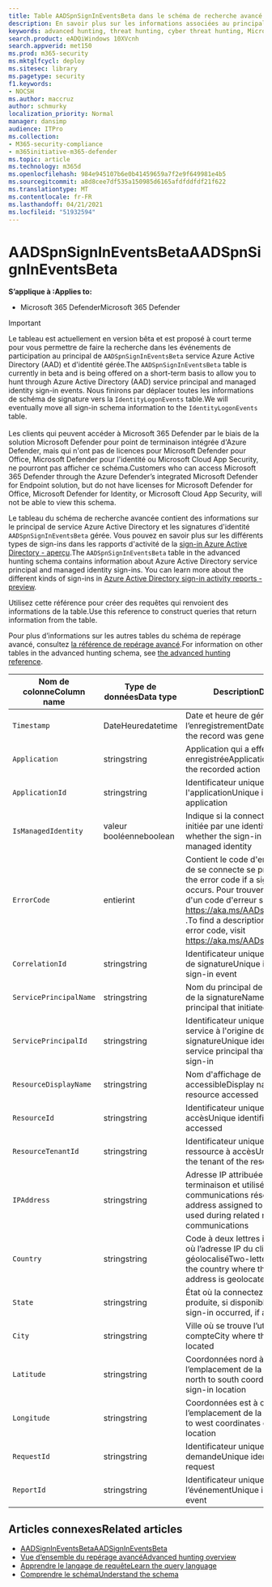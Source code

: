 ```yaml
---
title: Table AADSpnSignInEventsBeta dans le schéma de recherche avancé
description: En savoir plus sur les informations associées au principal de service Azure Active Directory et à la table des événements de signature d'identité gérée du schéma de recherche avancé
keywords: advanced hunting, threat hunting, cyber threat hunting, Microsoft 365 Defender, microsoft 365, m365, search, query, telemetry, schema reference, kusto, table, column, data type, description, AlertInfo, alert, entities, evidence, file, IP address, device, machine, user, account, identity, AAD
search.product: eADQiWindows 10XVcnh
search.appverid: met150
ms.prod: m365-security
ms.mktglfcycl: deploy
ms.sitesec: library
ms.pagetype: security
f1.keywords:
- NOCSH
ms.author: maccruz
author: schmurky
localization_priority: Normal
manager: dansimp
audience: ITPro
ms.collection:
- M365-security-compliance
- m365initiative-m365-defender
ms.topic: article
ms.technology: m365d
ms.openlocfilehash: 984e945107b6e0b41459659a7f2e9f649981e4b5
ms.sourcegitcommit: a8d8cee7df535a150985d6165afdfddfdf21f622
ms.translationtype: MT
ms.contentlocale: fr-FR
ms.lasthandoff: 04/21/2021
ms.locfileid: "51932594"
---
```

# <a name="aadspnsignineventsbeta"></a><span data-ttu-id="4bbf9-104">AADSpnSignInEventsBeta</span><span class="sxs-lookup"><span data-stu-id="4bbf9-104">AADSpnSignInEventsBeta</span></span>

<span data-ttu-id="4bbf9-105">**S’applique à :**</span><span class="sxs-lookup"><span data-stu-id="4bbf9-105">**Applies to:**</span></span>

- <span data-ttu-id="4bbf9-106">Microsoft 365 Defender</span><span class="sxs-lookup"><span data-stu-id="4bbf9-106">Microsoft 365 Defender</span></span>

>[!IMPORTANT]
> <span data-ttu-id="4bbf9-107">Le tableau est actuellement en version bêta et est proposé à court terme pour vous permettre de faire la recherche dans les événements de participation au principal de `AADSpnSignInEventsBeta` service Azure Active Directory (AAD) et d'identité gérée.</span><span class="sxs-lookup"><span data-stu-id="4bbf9-107">The `AADSpnSignInEventsBeta` table is currently in beta and is being offered on a short-term basis to allow you to hunt through Azure Active Directory (AAD) service principal and managed identity sign-in events.</span></span> <span data-ttu-id="4bbf9-108">Nous finirons par déplacer toutes les informations de schéma de signature vers la `IdentityLogonEvents` table.</span><span class="sxs-lookup"><span data-stu-id="4bbf9-108">We will eventually move all sign-in schema information to the `IdentityLogonEvents` table.</span></span><br><br>
> <span data-ttu-id="4bbf9-109">Les clients qui peuvent accéder à Microsoft 365 Defender par le biais de la solution Microsoft Defender pour point de terminaison intégrée d'Azure Defender, mais qui n'ont pas de licences pour Microsoft Defender pour Office, Microsoft Defender pour l'identité ou Microsoft Cloud App Security, ne pourront pas afficher ce schéma.</span><span class="sxs-lookup"><span data-stu-id="4bbf9-109">Customers who can access Microsoft 365 Defender through the Azure Defender’s integrated Microsoft Defender for Endpoint solution, but do not have licenses for Microsoft Defender for Office, Microsoft Defender for Identity, or Microsoft Cloud App Security, will not be able to view this schema.</span></span> 



<span data-ttu-id="4bbf9-110">Le tableau du schéma de recherche avancée contient des informations sur le principal de service Azure Active Directory et les signatures d'identité `AADSpnSignInEventsBeta` gérée. Vous pouvez en savoir plus sur les différents types de sign-ins dans les rapports d'activité de la [sign-in Azure Active Directory - aperçu](/azure/active-directory/reports-monitoring/concept-all-sign-ins).</span><span class="sxs-lookup"><span data-stu-id="4bbf9-110">The `AADSpnSignInEventsBeta` table in the advanced hunting schema contains information about Azure Active Directory service principal and managed identity sign-ins. You can learn more about the different kinds of sign-ins in [Azure Active Directory sign-in activity reports - preview](/azure/active-directory/reports-monitoring/concept-all-sign-ins).</span></span>

<span data-ttu-id="4bbf9-111">Utilisez cette référence pour créer des requêtes qui renvoient des informations de la table.</span><span class="sxs-lookup"><span data-stu-id="4bbf9-111">Use this reference to construct queries that return information from the table.</span></span>

<span data-ttu-id="4bbf9-112">Pour plus d’informations sur les autres tables du schéma de repérage avancé, consultez [la référence de repérage avancé](/windows/security/threat-protection/microsoft-defender-atp/advanced-hunting-reference).</span><span class="sxs-lookup"><span data-stu-id="4bbf9-112">For information on other tables in the advanced hunting schema, see [the advanced hunting reference](/windows/security/threat-protection/microsoft-defender-atp/advanced-hunting-reference).</span></span>





| <span data-ttu-id="4bbf9-113">Nom de colonne</span><span class="sxs-lookup"><span data-stu-id="4bbf9-113">Column name</span></span>     | <span data-ttu-id="4bbf9-114">Type de données</span><span class="sxs-lookup"><span data-stu-id="4bbf9-114">Data type</span></span> | <span data-ttu-id="4bbf9-115">Description</span><span class="sxs-lookup"><span data-stu-id="4bbf9-115">Description</span></span>   |
| ----- | ----- | ---- |
| `Timestamp` | <span data-ttu-id="4bbf9-116">DateHeure</span><span class="sxs-lookup"><span data-stu-id="4bbf9-116">datetime</span></span>      | <span data-ttu-id="4bbf9-117">Date et heure de génération de l’enregistrement</span><span class="sxs-lookup"><span data-stu-id="4bbf9-117">Date and time when the record was generated</span></span>                                                                                                     |
| `Application`          | <span data-ttu-id="4bbf9-118">string</span><span class="sxs-lookup"><span data-stu-id="4bbf9-118">string</span></span>        | <span data-ttu-id="4bbf9-119">Application qui a effectué l'action enregistrée</span><span class="sxs-lookup"><span data-stu-id="4bbf9-119">Application that performed the recorded action</span></span>                                                                                                   |
| `ApplicationId`        | <span data-ttu-id="4bbf9-120">string</span><span class="sxs-lookup"><span data-stu-id="4bbf9-120">string</span></span>        | <span data-ttu-id="4bbf9-121">Identificateur unique de l'application</span><span class="sxs-lookup"><span data-stu-id="4bbf9-121">Unique identifier for the application</span></span>                                                                                                           |
| `IsManagedIdentity`    | <span data-ttu-id="4bbf9-122">valeur booléenne</span><span class="sxs-lookup"><span data-stu-id="4bbf9-122">boolean</span></span>       | <span data-ttu-id="4bbf9-123">Indique si la connectez-vous a été initiée par une identité gérée</span><span class="sxs-lookup"><span data-stu-id="4bbf9-123">Indicates whether the sign-in was initiated by a managed identity</span></span>                                                                               |
| `ErrorCode`            | <span data-ttu-id="4bbf9-124">entier</span><span class="sxs-lookup"><span data-stu-id="4bbf9-124">int</span></span>        | <span data-ttu-id="4bbf9-125">Contient le code d'erreur si une erreur de se connecte se produit.</span><span class="sxs-lookup"><span data-stu-id="4bbf9-125">Contains the error code if a sign-in error occurs.</span></span> <span data-ttu-id="4bbf9-126">Pour trouver une description d'un code d'erreur spécifique, visitez <https://aka.ms/AADsigninsErrorCodes> .</span><span class="sxs-lookup"><span data-stu-id="4bbf9-126">To find a description of a specific error code, visit <https://aka.ms/AADsigninsErrorCodes>.</span></span> |
| `CorrelationId`        | <span data-ttu-id="4bbf9-127">string</span><span class="sxs-lookup"><span data-stu-id="4bbf9-127">string</span></span>        | <span data-ttu-id="4bbf9-128">Identificateur unique de l'événement de signature</span><span class="sxs-lookup"><span data-stu-id="4bbf9-128">Unique identifier of the sign-in event</span></span>                                                                                                          |
| `ServicePrincipalName` | <span data-ttu-id="4bbf9-129">string</span><span class="sxs-lookup"><span data-stu-id="4bbf9-129">string</span></span>        | <span data-ttu-id="4bbf9-130">Nom du principal de service à l'origine de la signature</span><span class="sxs-lookup"><span data-stu-id="4bbf9-130">Name of the service principal that initiated the sign-in</span></span>                                                                                        |
| `ServicePrincipalId`   | <span data-ttu-id="4bbf9-131">string</span><span class="sxs-lookup"><span data-stu-id="4bbf9-131">string</span></span>        | <span data-ttu-id="4bbf9-132">Identificateur unique du principal de service à l'origine de la signature</span><span class="sxs-lookup"><span data-stu-id="4bbf9-132">Unique identifier of the service principal that initiated the sign-in</span></span>                                                                           |
| `ResourceDisplayName`  | <span data-ttu-id="4bbf9-133">string</span><span class="sxs-lookup"><span data-stu-id="4bbf9-133">string</span></span>        | <span data-ttu-id="4bbf9-134">Nom d'affichage de la ressource accessible</span><span class="sxs-lookup"><span data-stu-id="4bbf9-134">Display name of the resource accessed</span></span>                                                                                                           |
| `ResourceId`           | <span data-ttu-id="4bbf9-135">string</span><span class="sxs-lookup"><span data-stu-id="4bbf9-135">string</span></span>        | <span data-ttu-id="4bbf9-136">Identificateur unique de la ressource à accès</span><span class="sxs-lookup"><span data-stu-id="4bbf9-136">Unique identifier of the resource accessed</span></span>                                                                                                      |
| `ResourceTenantId`     | <span data-ttu-id="4bbf9-137">string</span><span class="sxs-lookup"><span data-stu-id="4bbf9-137">string</span></span>        | <span data-ttu-id="4bbf9-138">Identificateur unique du client de la ressource à accès</span><span class="sxs-lookup"><span data-stu-id="4bbf9-138">Unique identifier of the tenant of the resource accessed</span></span>                                                                                        |
| `IPAddress`            | <span data-ttu-id="4bbf9-139">string</span><span class="sxs-lookup"><span data-stu-id="4bbf9-139">string</span></span>        | <span data-ttu-id="4bbf9-140">Adresse IP attribuée au point de terminaison et utilisée lors des communications réseau associées</span><span class="sxs-lookup"><span data-stu-id="4bbf9-140">IP address assigned to the endpoint and used during related network communications</span></span>                                                              |
| `Country`          | <span data-ttu-id="4bbf9-141">string</span><span class="sxs-lookup"><span data-stu-id="4bbf9-141">string</span></span>        | <span data-ttu-id="4bbf9-142">Code à deux lettres indiquant le pays où l’adresse IP du client est géolocalisé</span><span class="sxs-lookup"><span data-stu-id="4bbf9-142">Two-letter code indicating the country where the client IP address is geolocated</span></span>                                                                |
| `State`                | <span data-ttu-id="4bbf9-143">string</span><span class="sxs-lookup"><span data-stu-id="4bbf9-143">string</span></span>        | <span data-ttu-id="4bbf9-144">État où la connectez-vous s’est produite, si disponible</span><span class="sxs-lookup"><span data-stu-id="4bbf9-144">State where the sign-in occurred, if available</span></span>                                                                                                  |
| `City`                 | <span data-ttu-id="4bbf9-145">string</span><span class="sxs-lookup"><span data-stu-id="4bbf9-145">string</span></span>        | <span data-ttu-id="4bbf9-146">Ville où se trouve l’utilisateur du compte</span><span class="sxs-lookup"><span data-stu-id="4bbf9-146">City where the account user is located</span></span>                                                                                                          |
| `Latitude`             | <span data-ttu-id="4bbf9-147">string</span><span class="sxs-lookup"><span data-stu-id="4bbf9-147">string</span></span>        | <span data-ttu-id="4bbf9-148">Coordonnées nord à sud de l’emplacement de la signature</span><span class="sxs-lookup"><span data-stu-id="4bbf9-148">The north to south coordinates of the sign-in location</span></span>                                                                                          |
| `Longitude`            | <span data-ttu-id="4bbf9-149">string</span><span class="sxs-lookup"><span data-stu-id="4bbf9-149">string</span></span>        | <span data-ttu-id="4bbf9-150">Coordonnées est à ouest de l’emplacement de la signature</span><span class="sxs-lookup"><span data-stu-id="4bbf9-150">The east to west coordinates of the sign-in location</span></span>                                                                                            |
| `RequestId`            | <span data-ttu-id="4bbf9-151">string</span><span class="sxs-lookup"><span data-stu-id="4bbf9-151">string</span></span>        | <span data-ttu-id="4bbf9-152">Identificateur unique de la demande</span><span class="sxs-lookup"><span data-stu-id="4bbf9-152">Unique identifier of the request</span></span>                                                                                                                |
|`ReportId` | <span data-ttu-id="4bbf9-153">string</span><span class="sxs-lookup"><span data-stu-id="4bbf9-153">string</span></span> | <span data-ttu-id="4bbf9-154">Identificateur unique de l’événement</span><span class="sxs-lookup"><span data-stu-id="4bbf9-154">Unique identifier for the event</span></span> | 

 

## <a name="related-articles"></a><span data-ttu-id="4bbf9-155">Articles connexes</span><span class="sxs-lookup"><span data-stu-id="4bbf9-155">Related articles</span></span>

-   [<span data-ttu-id="4bbf9-156">AADSignInEventsBeta</span><span class="sxs-lookup"><span data-stu-id="4bbf9-156">AADSignInEventsBeta</span></span>](./advanced-hunting-aadsignineventsbeta-table.md)
-   [<span data-ttu-id="4bbf9-157">Vue d’ensemble du repérage avancé</span><span class="sxs-lookup"><span data-stu-id="4bbf9-157">Advanced hunting overview</span></span>](/windows/security/threat-protection/microsoft-defender-atp/advanced-hunting-overview)
-   [<span data-ttu-id="4bbf9-158">Apprendre le langage de requête</span><span class="sxs-lookup"><span data-stu-id="4bbf9-158">Learn the query language</span></span>](/windows/security/threat-protection/microsoft-defender-atp/advanced-hunting-query-language)
-   [<span data-ttu-id="4bbf9-159">Comprendre le schéma</span><span class="sxs-lookup"><span data-stu-id="4bbf9-159">Understand the schema</span></span>](/windows/security/threat-protection/microsoft-defender-atp/advanced-hunting-schema-reference)